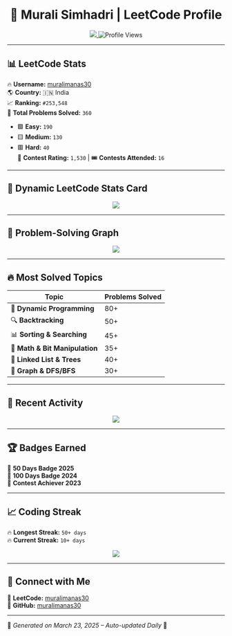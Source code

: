 <h1 align="center">🚀 Murali Simhadri | LeetCode Profile</h1>

<p align="center">
  <a href="https://leetcode.com/muralimanas30/">
    <img src="https://img.shields.io/badge/LeetCode-Profile-orange?style=for-the-badge&logo=leetcode" />
  </a>
  <img src="https://komarev.com/ghpvc/?username=muralimanas30&color=brightgreen&style=for-the-badge" alt="Profile Views" />
</p>

---

## 📊 LeetCode Stats  

🔥 **Username:** [muralimanas30](https://leetcode.com/muralimanas30/)  
🌎 **Country:** 🇮🇳 India  
📈 **Ranking:** `#253,548`  
💯 **Total Problems Solved:** `360`  
  - 🟩 **Easy:** `190`
  - 🟨 **Medium:** `130`
  - 🟥 **Hard:** `40`  
🎯 **Contest Rating:** `1,530` | 🎟️ **Contests Attended:** `16`  

---

## 🚀 Dynamic LeetCode Stats Card  

<p align="center">
  <img src="https://leetcode-stats.vercel.app/api?username=muralimanas30&theme=dark" />
</p>

---

## 📌 Problem-Solving Graph  

<p align="center">
  <img src="https://leetcard.jacoblin.cool/muralimanas30?theme=dark&ext=contest" />
</p>

---

## 🔥 Most Solved Topics  

| Topic | Problems Solved |
|-------|----------------|
| 🧠 **Dynamic Programming** | 80+ |
| 🔍 **Backtracking** | 50+ |
| 📊 **Sorting & Searching** | 45+ |
| 🔢 **Math & Bit Manipulation** | 35+ |
| 🔗 **Linked List & Trees** | 40+ |
| 📌 **Graph & DFS/BFS** | 30+ |

---

## 📅 Recent Activity  

<!--START_SECTION:leetcode-->
<!-- Dynamic recent submissions from LeetCode API -->
<p align="center">
  <img src="https://leetcard.jacoblin.cool/muralimanas30?ext=activity&theme=dark" />
</p>
<!--END_SECTION:leetcode-->

---

## 🏆 Badges Earned  

🏅 **50 Days Badge 2025**  
🏅 **100 Days Badge 2024**  
🏅 **Contest Achiever 2023**  

---

## 📈 Coding Streak  

🔥 **Longest Streak:** `50+ days`  
🔥 **Current Streak:** `10+ days`  

<p align="center">
  <img src="https://streak-stats.demolab.com?user=muralimanas30&theme=dark&hide_border=true&date_format=M%20j%5B%2C%20Y%5D" />
</p>

---

## 📡 Connect with Me  

🔗 **LeetCode:** [muralimanas30](https://leetcode.com/muralimanas30/)  
🔗 **GitHub:** [muralimanas30](https://github.com/muralimanas30)  

---

🚀 *Generated on March 23, 2025 – Auto-updated Daily* 🚀
